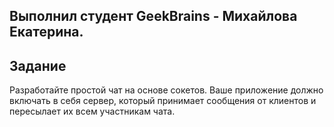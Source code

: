 <h2>Выполнил студент GeekBrains - Михайлова Екатерина.</h2>
<h2>Задание</h2>

Разработайте простой чат на основе сокетов. Ваше приложение должно включать в себя сервер, который принимает сообщения от клиентов и пересылает их всем участникам чата.
